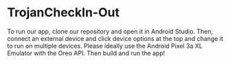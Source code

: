 # TrojanCheckIn-Out


To run our app, clone our repository and open it in Android Studio. Then, connect an external device and click device options at the top and change it to run on multiple devices. Please ideally use the Android Pixel 3a XL Emulator with the Oreo API. Then build and run the app!
